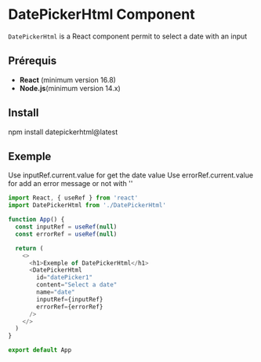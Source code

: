 # DatePickerHtml Component

`DatePickerHtml`  is a React component permit to select a date with an input

## Prérequis

- **React** (minimum version 16.8)
- **Node.js**(minimum version 14.x)

## Install

npm install datepickerhtml@latest

## Exemple

Use inputRef.current.value for get the date value
Use errorRef.current.value for add an error message or not with ''

```javascript
import React, { useRef } from 'react'
import DatePickerHtml from './DatePickerHtml'

function App() {
  const inputRef = useRef(null)
  const errorRef = useRef(null)

  return (
    <>
      <h1>Exemple of DatePickerHtml</h1>
      <DatePickerHtml
        id="datePicker1"
        content="Select a date"
        name="date"
        inputRef={inputRef}
        errorRef={errorRef}
      />
    </>
  )
}

export default App
